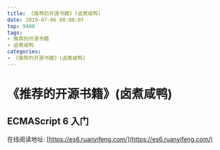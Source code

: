 ```yaml
---
title: 《推荐的开源书籍》(卤煮咸鸭)
date: 2019-07-06 00:00:07
top: 9400
tags: 
- 推荐的开源书籍
- 卤煮咸鸭
categories:
- 《推荐的开源书籍》(卤煮咸鸭)
---
```


<!-- more -->

# 《推荐的开源书籍》(卤煮咸鸭)



## ECMAScript 6 入门

在线阅读地址: [https://es6.ruanyifeng.com/](https://es6.ruanyifeng.com/)











